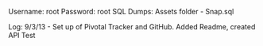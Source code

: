 Username: root
Password: root
SQL Dumps: Assets folder - Snap.sql

Log:
9/3/13 -  Set up of Pivotal Tracker and GitHub. Added Readme, created API Test